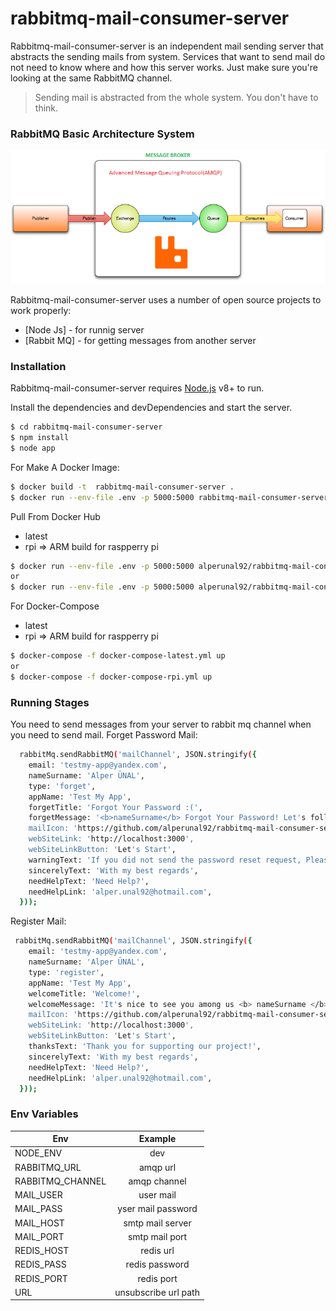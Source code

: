 # rabbitmq-mail-consumer-server

Rabbitmq-mail-consumer-server is an independent mail sending server that abstracts the sending mails from system. Services that want to send mail do not need to know where and how this server works. Just make sure you're looking at the same RabbitMQ channel.

> Sending mail is abstracted from the whole system. You don't have to think.


### RabbitMQ Basic Architecture System
![picture](https://github.com/alperunal92/rabbitmq-mail-consumer-server/blob/master/images/1.png)

Rabbitmq-mail-consumer-server uses a number of open source projects to work properly:


* [Node Js] - for runnig server
* [Rabbit MQ] - for getting messages from another server

### Installation

Rabbitmq-mail-consumer-server requires [Node.js](https://nodejs.org/en/download/) v8+ to run.

Install the dependencies and devDependencies and start the server.

```sh
$ cd rabbitmq-mail-consumer-server
$ npm install 
$ node app
```
For Make A Docker Image:

```sh
$ docker build -t  rabbitmq-mail-consumer-server .
$ docker run --env-file .env -p 5000:5000 rabbitmq-mail-consumer-server
```

Pull From Docker Hub

- latest
- rpi => ARM build for raspperry pi

```sh
$ docker run --env-file .env -p 5000:5000 alperunal92/rabbitmq-mail-consumer-server:latest
or
$ docker run --env-file .env -p 5000:5000 alperunal92/rabbitmq-mail-consumer-server:rpi
```
For Docker-Compose

- latest
- rpi => ARM build for raspperry pi

```sh
$ docker-compose -f docker-compose-latest.yml up
or
$ docker-compose -f docker-compose-rpi.yml up
```

### Running Stages
You need to send messages from your server to rabbit mq channel when you need to send mail.
Forget Password Mail:
```sh
  rabbitMq.sendRabbitMQ('mailChannel', JSON.stringify({
    email: 'testmy-app@yandex.com',
    nameSurname: 'Alper ÜNAL',
    type: 'forget',
    appName: 'Test My App',
    forgetTitle: 'Forgot Your Password :(',
    forgetMessage: '<b>nameSurname</b> Forgot Your Password! Let's follow the steps below..',
    mailIcon: 'https://github.com/alperunal92/rabbitmq-mail-consumer-server/blob/master/images/5.png',
    webSiteLink: 'http://localhost:3000',
    webSiteLinkButton: 'Let's Start',
    warningText: 'If you did not send the password reset request, Please ignore it.',
    sincerelyText: 'With my best regards',
    needHelpText: 'Need Help?',
    needHelpLink: 'alper.unal92@hotmail.com',
  }));
```
Register Mail:
```sh
 rabbitMq.sendRabbitMQ('mailChannel', JSON.stringify({
    email: 'testmy-app@yandex.com',
    nameSurname: 'Alper ÜNAL',
    type: 'register',
    appName: 'Test My App',
    welcomeTitle: 'Welcome!',
    welcomeMessage: 'It's nice to see you among us <b> nameSurname </b> ! <br/>',
    mailIcon: 'https://github.com/alperunal92/rabbitmq-mail-consumer-server/blob/master/images/4.png',
    webSiteLink: 'http://localhost:3000',
    webSiteLinkButton: 'Let's Start',
    thanksText: 'Thank you for supporting our project!',
    sincerelyText: 'With my best regards',
    needHelpText: 'Need Help?',
    needHelpLink: 'alper.unal92@hotmail.com',
  }));
```


### Env Variables

| Env        | Example           
| ------------- |:-------------:
| NODE_ENV      | dev 
| RABBITMQ_URL   | amqp url      
| RABBITMQ_CHANNEL | amqp channel 
| MAIL_USER      | user mail 
| MAIL_PASS   | yser mail password      
| MAIL_HOST | smtp mail server
| MAIL_PORT      | smtp mail port 
| REDIS_HOST   | redis url      
| REDIS_PASS | redis password
| REDIS_PORT | redis port
| URL | unsubscribe url path
